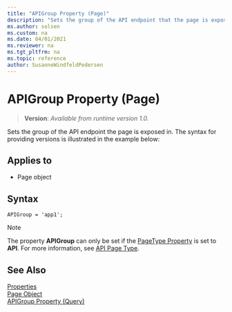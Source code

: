 ```yaml
---
title: "APIGroup Property (Page)"
description: "Sets the group of the API endpoint that the page is exposed in."
ms.author: solsen
ms.custom: na
ms.date: 04/01/2021
ms.reviewer: na
ms.tgt_pltfrm: na
ms.topic: reference
author: SusanneWindfeldPedersen
---
```


# APIGroup Property (Page)

<!-- this topic is manually created, parent node is devenv-apigroup-property.md -->

> **Version**: _Available from runtime version 1.0._

Sets the group of the API endpoint the page is exposed in.  The syntax for providing versions is illustrated in the example below:

## Applies to  

- Page object 

## Syntax
```AL
APIGroup = 'app1';
```

> [!NOTE]  
> The property **APIGroup** can only be set if the [PageType Property](devenv-pagetype-property.md) is set to **API**. For more information, see [API Page Type](../devenv-api-pagetype.md).

## See Also  

[Properties](devenv-properties.md)   
[Page Object](../devenv-page-object.md)  
[APIGroup Property (Query)](devenv-apigroup-query-property.md)  